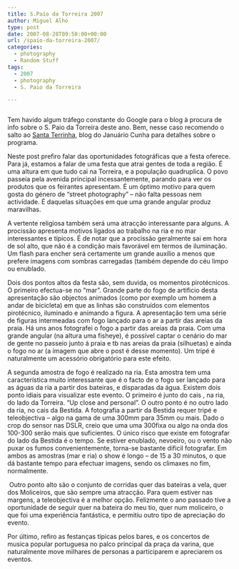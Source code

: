 ```yaml
---
title: S.Paio da Torreira 2007
author: Miguel Alho
type: post
date: 2007-08-28T09:58:00+00:00
url: /spaio-da-torreira-2007/
categories:
  - photography
  - Random Stuff
tags:
  - 2007
  - photography
  - S. Paio da Torreira

---
```

<img />

Tem havido algum tráfego constante do Google para o blog à procura de info sobre o S. Paio da Torreira deste ano. Bem, nesse caso recomendo o salto ao <a href="http://santaterrinha.blogs.sapo.pt/410709.html" target="_blank">Santa Terrinha</a>, blog do Januário Cunha para detalhes sobre o programa.

Neste post prefiro falar das oportunidades fotográficas que a festa oferece. Para já, estamos a falar de uma festa que atrai gentes de toda a região. É uma altura em que tudo cai na Torreira, e a população quadruplica. O povo passeia pela avenida principal incessantemente, parando para ver os produtos que os feirantes apresentam. É um óptimo motivo para quem gosta do género de &#8220;street photography&#8221; &#8211; não falta pessoas nem actividade. É daquelas situações em que uma grande angular produz maravilhas.

A vertente religiosa também será uma atracção interessante para alguns. A procissão apresenta motivos ligados ao trabalho na ria e no mar interessantes e típicos. É de notar que a procissão geralmente sai em hora de sol alto, que não é a condição mais favorável em termos de iluminação. Um flash para encher será certamente um grande auxílio a menos que prefere imagens com sombras carregadas (também depende do céu limpo ou enublado.

Dois dos pontos altos da festa são, sem duvida, os momentos pirotécnicos. O primeiro efectua-se no &#8220;mar&#8221;. Grande parte do fogo de artificio desta apresentação são objectos animados (como por exemplo um homem a andar de bicicleta) em que as linhas são construídos com elementos pirotécnico, iluminado e animando a figura. A apresentação tem uma série de figuras intermeadas com fogo lançado para o ar a partir das areias da praia. Há uns anos fotografei o fogo a partir das areias da praia. Com uma grande angular (na altura uma fisheye), é possível captar o cenário do mar de gente no passeio junto á praia e tb nas areias da praia (silhuetas) e ainda o fogo no ar (a imagem que abre o post é desse momento). Um tripé é naturalmente um acessório obrigatório para este efeito. 

A segunda amostra de fogo é realizado na ria. Esta amostra tem uma característica muito interessante que é o facto de o fogo ser lançado para as águas da ria a partir dos bateiras, e disparadas da água. Existem dois ponto idiais para visualizar este evento. O primeiro é junto do cais , na ria, do lado da Torreira. &#8220;Up close and personal&#8221;. O outro ponto é no outro lado da ria, no cais da Bestida. A fotografia a partir da Bestida requer tripé e teleobjectiva &#8211; algo na gama de uma 300mm para 35mm ou mais. Dado o crop do sensor nas DSLR, creio que uma uma 300fixa ou algo na onda dos 100-300 serão mais que suficientes. O único risco que existe em fotografar do lado da Bestida é o tempo. Se estiver enublado, nevoeiro, ou o vento não puxar os fumos convenientemente, torna-se bastante dificil fotografar. Em ambos as amostras (mar e ria) o show é longo &#8211; de 15 a 30 minutos, o que dá bastante tempo para efectuar imagens, sendo os climaxes no fim, normalmente.

<img />  
Outro ponto alto são o conjunto de corridas quer das bateiras a vela, quer dos Moliceiros, que são sempre uma atracção. Para quem estiver nas margens, a teleobjectiva é a melhor opção. Felizmente o ano passado tive a oportunidade de seguir quer na bateira do meu tio, quer num moliceiro, o que foi uma experiência fantástica, e permitiu outro tipo de apreciação do evento.

Por último, refiro as festanças típicas pelos bares, e os concertos de musica popular portuguesa no palco principal da praça da varina, que naturalmente move milhares de personas a participarem e apreciarem os eventos.